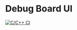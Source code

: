 # Debug Board UI

[![C/C++ CI](https://github.com/RIT-VEX-U/DebugBoardUI/actions/workflows/build_project.yaml/badge.svg)](https://github.com/RIT-VEX-U/DebugBoardUI/actions/workflows/build_project.yaml)
